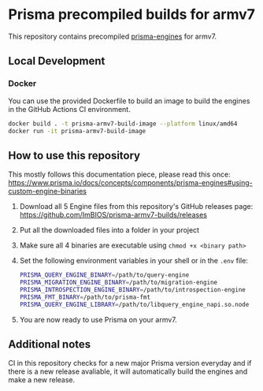 # Prisma precompiled builds for armv7

This repository contains precompiled [prisma-engines](https://github.com/prisma/prisma-engines) for armv7.

## Local Development

### Docker

You can use the provided Dockerfile to build an image to build the engines in the GitHub Actions CI environment.

```sh
docker build . -t prisma-armv7-build-image --platform linux/amd64
docker run -it prisma-armv7-build-image
```

## How to use this repository

This mostly follows this documentation piece, please read this once: <https://www.prisma.io/docs/concepts/components/prisma-engines#using-custom-engine-binaries>

1. Download all 5 Engine files from this repository's GitHub releases page: <https://github.com/ImBIOS/prisma-armv7-builds/releases>
2. Put all the downloaded files into a folder in your project
3. Make sure all 4 binaries are executable using `chmod +x <binary path>`
4. Set the following environment variables in your shell or in the `.env` file:

    ```sh
    PRISMA_QUERY_ENGINE_BINARY=/path/to/query-engine
    PRISMA_MIGRATION_ENGINE_BINARY=/path/to/migration-engine
    PRISMA_INTROSPECTION_ENGINE_BINARY=/path/to/introspection-engine
    PRISMA_FMT_BINARY=/path/to/prisma-fmt
    PRISMA_QUERY_ENGINE_LIBRARY=/path/to/libquery_engine_napi.so.node
    ```

5. You are now ready to use Prisma on your armv7.

## Additional notes

CI in this repository checks for a new major Prisma version everyday and if there is a new release avaliable, it will automatically build the engines and make a new release.
